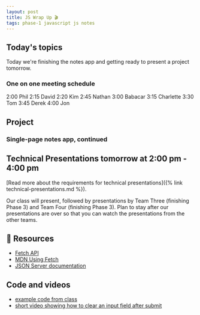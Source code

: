 ```yaml
---
layout: post
title: JS Wrap Up 🎬
tags: phase-1 javascript js notes
---
```


## Today's topics

Today we're finishing the notes app and getting ready to present a project tomorrow.

### One on one meeting schedule

2:00 Phil
2:15 David
2:20 Kim
2:45 Nathan
3:00 Babacar
3:15 Charlette
3:30 Tom
3:45 Derek
4:00 Jon

## Project

### Single-page notes app, continued

## Technical Presentations tomorrow at 2:00 pm - 4:00 pm

[Read more about the requirements for technical presentations]({% link technical-presentations.md %}).

Our class will present, followed by presentations by Team Three (finishing Phase 3) and Team Four (finishing Phase 3). Plan to stay after our presentations are over so that you can watch the presentations from the other teams.

## 🔖 Resources

- [Fetch API](https://developer.mozilla.org/en-US/docs/Web/API/Fetch_API)
- [MDN Using Fetch](https://developer.mozilla.org/en-US/docs/Web/API/Fetch_API/Using_Fetch)
- [JSON Server documentation](https://github.com/typicode/json-server)

## Code and videos

- [example code from class](https://github.com/momentum-team-5/examples/tree/main/ajax-todo)
- [short video showing how to clear an input field after submit](https://www.loom.com/share/414722969d2d448388b0e5770e760804)
